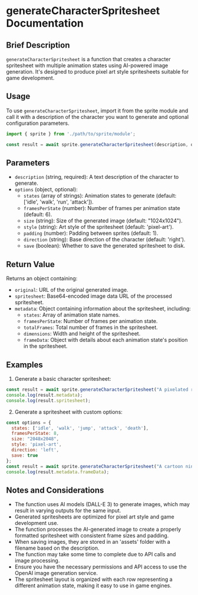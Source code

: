 # generateCharacterSpritesheet Documentation

## Brief Description
`generateCharacterSpritesheet` is a function that creates a character spritesheet with multiple animation states using AI-powered image generation. It's designed to produce pixel art style spritesheets suitable for game development.

## Usage
To use `generateCharacterSpritesheet`, import it from the sprite module and call it with a description of the character you want to generate and optional configuration parameters.

```javascript
import { sprite } from './path/to/sprite/module';

const result = await sprite.generateCharacterSpritesheet(description, options);
```

## Parameters
- `description` (string, required): A text description of the character to generate.
- `options` (object, optional):
  - `states` (array of strings): Animation states to generate (default: ['idle', 'walk', 'run', 'attack']).
  - `framesPerState` (number): Number of frames per animation state (default: 6).
  - `size` (string): Size of the generated image (default: "1024x1024").
  - `style` (string): Art style of the spritesheet (default: 'pixel-art').
  - `padding` (number): Padding between sprites (default: 1).
  - `direction` (string): Base direction of the character (default: 'right').
  - `save` (boolean): Whether to save the generated spritesheet to disk.

## Return Value
Returns an object containing:
- `original`: URL of the original generated image.
- `spritesheet`: Base64-encoded image data URL of the processed spritesheet.
- `metadata`: Object containing information about the spritesheet, including:
  - `states`: Array of animation state names.
  - `framesPerState`: Number of frames per animation state.
  - `totalFrames`: Total number of frames in the spritesheet.
  - `dimensions`: Width and height of the spritesheet.
  - `frameData`: Object with details about each animation state's position in the spritesheet.

## Examples

1. Generate a basic character spritesheet:
```javascript
const result = await sprite.generateCharacterSpritesheet("A pixelated robot warrior");
console.log(result.metadata);
console.log(result.spritesheet);
```

2. Generate a spritesheet with custom options:
```javascript
const options = {
  states: ['idle', 'walk', 'jump', 'attack', 'death'],
  framesPerState: 8,
  size: "2048x2048",
  style: 'pixel-art',
  direction: 'left',
  save: true
};
const result = await sprite.generateCharacterSpritesheet("A cartoon ninja cat", options);
console.log(result.metadata.frameData);
```

## Notes and Considerations
- The function uses AI models (DALL-E 3) to generate images, which may result in varying outputs for the same input.
- Generated spritesheets are optimized for pixel art style and game development use.
- The function processes the AI-generated image to create a properly formatted spritesheet with consistent frame sizes and padding.
- When saving images, they are stored in an 'assets' folder with a filename based on the description.
- The function may take some time to complete due to API calls and image processing.
- Ensure you have the necessary permissions and API access to use the OpenAI image generation service.
- The spritesheet layout is organized with each row representing a different animation state, making it easy to use in game engines.